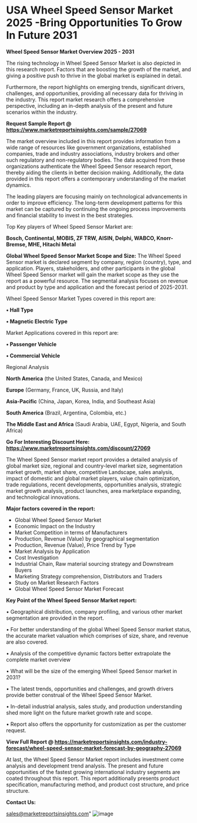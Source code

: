   # USA Wheel Speed Sensor Market 2025 -Bring Opportunities To Grow In Future 2031

<Strong> Wheel Speed Sensor Market Overview 2025 - 2031</strong>

The rising technology in Wheel Speed Sensor Market is also depicted in this research report. Factors that are boosting the growth of the market, and giving a positive push to thrive in the global market is explained in detail.

Furthermore, the report highlights on emerging trends, significant drivers, challenges, and opportunities, providing all necessary data for thriving in the industry. This report market research offers a comprehensive perspective, including an in-depth analysis of the present and future scenarios within the industry.

<strong>Request Sample Report @ <a href=https://www.marketreportsinsights.com/sample/27069>https://www.marketreportsinsights.com/sample/27069</a></strong>

The market overview included in this report provides information from a wide range of resources like government organizations, established companies, trade and industry associations, industry brokers and other such regulatory and non-regulatory bodies. The data acquired from these organizations authenticate the Wheel Speed Sensor research report, thereby aiding the clients in better decision making. Additionally, the data provided in this report offers a contemporary understanding of the market dynamics.

The leading players are focusing mainly on technological advancements in order to improve efficiency. The long-term development patterns for this market can be captured by continuing the ongoing process improvements and financial stability to invest in the best strategies.

Top Key players of Wheel Speed Sensor Market are:

<strong>Bosch, Continental, MOBIS, ZF TRW, AISIN, Delphi, WABCO, Knorr-Bremse, MHE, Hitachi Metal</strong>

<strong><b>Global Wheel Speed Sensor Market Scope and Size:</b></strong>
The Wheel Speed Sensor market is declared segment by company, region (country), type, and application. Players, stakeholders, and other participants in the global Wheel Speed Sensor market will gain the market scope as they use the report as a powerful resource. The segmental analysis focuses on revenue and product by type and application and the forecast period of 2025-2031.

Wheel Speed Sensor Market Types covered in this report are:

<strong>• Hall Type

• Magnetic Electric Type</strong>

Market Applications covered in this report are:

<strong>• Passenger Vehicle

• Commercial Vehicle</strong> 

Regional Analysis

<strong>North America</strong> (the United States, Canada, and Mexico)

<strong>Europe</strong> (Germany, France, UK, Russia, and Italy)

<strong>Asia-Pacific</strong> (China, Japan, Korea, India, and Southeast Asia)

<strong>South America</strong> (Brazil, Argentina, Colombia, etc.)

<strong>The Middle East and Africa</strong> (Saudi Arabia, UAE, Egypt, Nigeria, and South Africa)

<strong>Go For Interesting Discount Here: <a href=https://www.marketreportsinsights.com/discount/27069>https://www.marketreportsinsights.com/discount/27069</a></strong>

The Wheel Speed Sensor market report provides a detailed analysis of global market size, regional and country-level market size, segmentation market growth, market share, competitive Landscape, sales analysis, impact of domestic and global market players, value chain optimization, trade regulations, recent developments, opportunities analysis, strategic market growth analysis, product launches, area marketplace expanding, and technological innovations.

<strong><b>Major factors covered in the report:</b></strong>
<ul>
  <li>Global Wheel Speed Sensor Market </li>
  <li>Economic Impact on the Industry</li>
  <li>Market Competition in terms of Manufacturers</li>
  <li>Production, Revenue (Value) by geographical segmentation</li>
  <li>Production, Revenue (Value), Price Trend by Type</li>
  <li>Market Analysis by Application</li>
  <li>Cost Investigation</li>
  <li>Industrial Chain, Raw material sourcing strategy and Downstream Buyers</li>
  <li>Marketing Strategy comprehension, Distributors and Traders</li>
  <li>Study on Market Research Factors</li>
  <li>Global Wheel Speed Sensor Market Forecast</li>
</ul>

<strong><b>Key Point of the Wheel Speed Sensor Market report:</b></strong>

• Geographical distribution, company profiling, and various other market segmentation are provided in the report.

• For better understanding of the global Wheel Speed Sensor market status, the accurate market valuation which comprises of size, share, and revenue are also covered.

• Analysis of the competitive dynamic factors better extrapolate the complete market overview

• What will be the size of the emerging Wheel Speed Sensor market in 2031?

• The latest trends, opportunities and challenges, and growth drivers provide better construal of the Wheel Speed Sensor Market.

• In-detail industrial analysis, sales study, and production understanding shed more light on the future market growth rate and scope.

• Report also offers the opportunity for customization as per the customer request.

<strong><b>View Full Report @ <a href=https://marketreportsinsights.com/industry-forecast/wheel-speed-sensor-market-forecast-by-geography-27069>https://marketreportsinsights.com/industry-forecast/wheel-speed-sensor-market-forecast-by-geography-27069</a></b></strong>


At last, the Wheel Speed Sensor Market report includes investment come analysis and development trend analysis. The present and future opportunities of the fastest growing international industry segments are coated throughout this report. This report additionally presents product specification, manufacturing method, and product cost structure, and price structure.

<strong>Contact Us:</strong>

sales@marketreportsinsights.com"
![image](https://github.com/user-attachments/assets/3115b483-cdc5-40a5-8822-432c7871a799)
